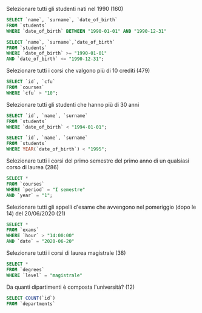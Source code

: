 <!-- Selezionare tutti gli studenti nati nel 1990 (160)
Selezionare tutti i corsi che valgono più di 10 crediti (479)
Selezionare tutti gli studenti che hanno più di 30 anni
Selezionare tutti i corsi del primo semestre del primo anno di un qualsiasi corso di
laurea (286)
Selezionare tutti gli appelli d'esame che avvengono nel pomeriggio (dopo le 14) del
20/06/2020 (21)
Selezionare tutti i corsi di laurea magistrale (38)
Da quanti dipartimenti è composta l'università? (12)
Quanti sono gli insegnanti che non hanno un numero di telefono? (50) -->

Selezionare tutti gli studenti nati nel 1990 (160)

```sql
SELECT `name`, `surname`, `date_of_birth`
FROM `students`
WHERE `date_of_birth` BETWEEN "1990-01-01" AND "1990-12-31"
```

```sql
SELECT `name`, `surname`,`date_of_birth`
FROM `students`
WHERE `date_of_birth` >= "1990-01-01"
AND `date_of_birth` <= "1990-12-31";
```

Selezionare tutti i corsi che valgono più di 10 crediti (479)

```sql
SELECT `id`, `cfu`
FROM `courses`
WHERE `cfu` > "10";
```

Selezionare tutti gli studenti che hanno più di 30 anni

```sql
SELECT `id`, `name`, `surname`
FROM `students`
WHERE `date_of_birth` < "1994-01-01";
```

```sql
SELECT `id`, `name`, `surname`
FROM `students`
WHERE YEAR(`date_of_birth`) < "1995";
```

Selezionare tutti i corsi del primo semestre del primo anno di un qualsiasi corso di
laurea (286)

```sql
SELECT *
FROM `courses`
WHERE `period` = "I semestre"
AND `year` = "1";
```

Selezionare tutti gli appelli d'esame che avvengono nel pomeriggio (dopo le 14) del
20/06/2020 (21)

```sql
SELECT *
FROM `exams`
WHERE `hour` > "14:00:00"
AND `date` = "2020-06-20"
```

Selezionare tutti i corsi di laurea magistrale (38)

```sql
SELECT *
FROM `degrees`
WHERE `level` = "magistrale"
```

Da quanti dipartimenti è composta l'università? (12)

```sql
SELECT COUNT(`id`)
FROM `departments`
```
